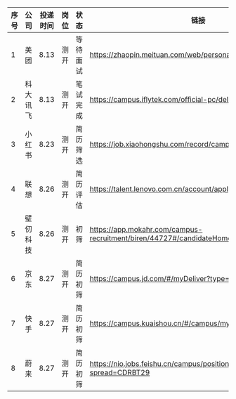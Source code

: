 |序号|公司|投递时间|岗位|状态|链接|
|--|--|--|--|--|--|
|1|美团|8.13|测开|等待面试|https://zhaopin.meituan.com/web/personalCenter/deliveryRecord|
|2|科大讯飞|8.13|测开|笔试完成|https://campus.iflytek.com/official-pc/delivery|
|3|小红书|8.23|测开|简历筛选|https://job.xiaohongshu.com/record/campus|
|4|联想|8.26|测开|简历评估|https://talent.lenovo.com.cn/account/apply|
|5|壁仞科技|8.26|测开|初筛|https://app.mokahr.com/campus-recruitment/biren/44727#/candidateHome/applications|
|6|京东|8.27|测开|简历初筛|https://campus.jd.com/#/myDeliver?type=present|
|7|快手|8.27|测开|简历初筛|https://campus.kuaishou.cn/#/campus/my-apply|
|8|蔚来|8.27|测开|简历初筛|https://nio.jobs.feishu.cn/campus/position/application?spread=CDRBT29|
